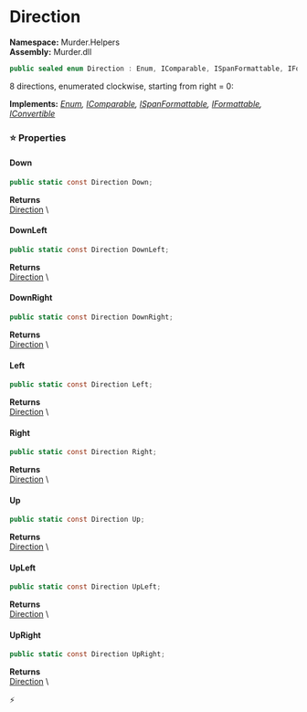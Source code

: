 # Direction

**Namespace:** Murder.Helpers \
**Assembly:** Murder.dll

```csharp
public sealed enum Direction : Enum, IComparable, ISpanFormattable, IFormattable, IConvertible
```

8 directions, enumerated clockwise, starting from right = 0:

**Implements:** _[Enum](https://learn.microsoft.com/en-us/dotnet/api/System.Enum?view=net-7.0), [IComparable](https://learn.microsoft.com/en-us/dotnet/api/System.IComparable?view=net-7.0), [ISpanFormattable](https://learn.microsoft.com/en-us/dotnet/api/System.ISpanFormattable?view=net-7.0), [IFormattable](https://learn.microsoft.com/en-us/dotnet/api/System.IFormattable?view=net-7.0), [IConvertible](https://learn.microsoft.com/en-us/dotnet/api/System.IConvertible?view=net-7.0)_

### ⭐ Properties
#### Down
```csharp
public static const Direction Down;
```

**Returns** \
[Direction](../../Murder/Helpers/Direction.html) \
#### DownLeft
```csharp
public static const Direction DownLeft;
```

**Returns** \
[Direction](../../Murder/Helpers/Direction.html) \
#### DownRight
```csharp
public static const Direction DownRight;
```

**Returns** \
[Direction](../../Murder/Helpers/Direction.html) \
#### Left
```csharp
public static const Direction Left;
```

**Returns** \
[Direction](../../Murder/Helpers/Direction.html) \
#### Right
```csharp
public static const Direction Right;
```

**Returns** \
[Direction](../../Murder/Helpers/Direction.html) \
#### Up
```csharp
public static const Direction Up;
```

**Returns** \
[Direction](../../Murder/Helpers/Direction.html) \
#### UpLeft
```csharp
public static const Direction UpLeft;
```

**Returns** \
[Direction](../../Murder/Helpers/Direction.html) \
#### UpRight
```csharp
public static const Direction UpRight;
```

**Returns** \
[Direction](../../Murder/Helpers/Direction.html) \


⚡